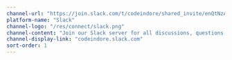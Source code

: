 ```yaml
---
channel-url: "https://join.slack.com/t/codeindore/shared_invite/enQtNzAxMjEyMjgyNTY1LTQ0ZThjNjdiYWE0YTlhNGI0ZjFlOGU5MDVhZDk5YjM3ODgxYjkzZDU3ODZjNTc1Y2IwNmVjMDQ1ZDViYjliMjU"
platform-name: "Slack"
channel-logo: "/res/connect/slack.png"
channel-content: "Join our Slack server for all discussions, questions, plans, and general conversations."
channel-display-link: "codeindore.slack.com"
sort-order: 1
---
```

